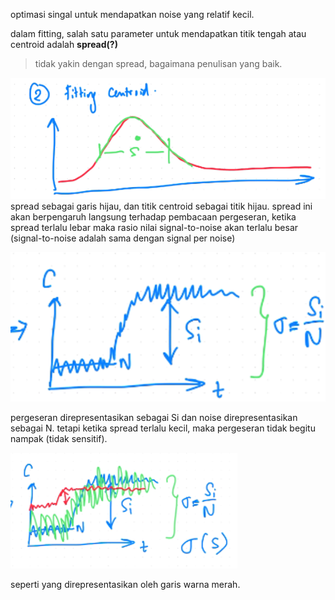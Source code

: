 optimasi singal untuk mendapatkan noise yang relatif kecil. 

dalam fitting, salah satu parameter untuk mendapatkan titik tengah atau centroid adalah **spread(?)**

> tidak yakin dengan spread, bagaimana penulisan yang baik. 

![d04ddb108fedec958fe5e1eb74111b88.png](../../../../_resources/d04ddb108fedec958fe5e1eb74111b88.png)
spread sebagai garis hijau, dan titik centroid sebagai titik hijau. spread ini akan berpengaruh langsung terhadap pembacaan pergeseran, ketika spread terlalu lebar maka rasio nilai signal-to-noise akan terlalu besar (signal-to-noise adalah sama dengan signal per noise)

![90ded7754be4453ddff015efc914559c.png](../../../../_resources/90ded7754be4453ddff015efc914559c.png)

pergeseran direpresentasikan sebagai Si dan noise direpresentasikan sebagai N. tetapi ketika spread terlalu kecil, maka pergeseran tidak begitu nampak (tidak sensitif). 

![66f0729af7a14c44ae7240e85e0ffd25.png](../../../../_resources/66f0729af7a14c44ae7240e85e0ffd25.png)

seperti yang direpresentasikan oleh garis warna merah. 

